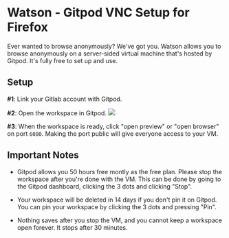 # Watson - Gitpod VNC Setup for Firefox

Ever wanted to browse anonymously? We've got you. Watson allows you to browse anonymously on a server-sided virtual machine that's hosted by Gitpod. It's fully free to set up and use.

## Setup
**#1**: Link your Gitlab account with Gitpod.

**#2**: Open the workspace in Gitpod. <a href="https://gitpod.io/#https://gitlab.com/Kqpa/watson"><img src="https://gitpod.io/button/open-in-gitpod.svg"></a>

**#3**: When the workspace is ready, click "open preview" or "open browser" on port `6080`. Making the port public will give everyone access to your VM.

## Important Notes
- Gitpod allows you 50 hours free montly as the free plan. Please stop the workspace after you're done with the VM. This can be done by going to the Gitpod dashboard, clicking the 3 dots and clicking "Stop".

- Your workspace will be deleted in 14 days if you don't pin it on Gitpod. You can pin your workspace by clicking the 3 dots and pressing "Pin".

- Nothing saves after you stop the VM, and you cannot keep a workspace open forever. It stops after 30 minutes.
